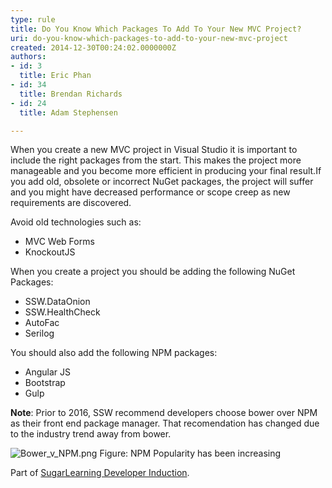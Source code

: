 ```yaml
---
type: rule
title: Do You Know Which Packages To Add To Your New MVC Project?
uri: do-you-know-which-packages-to-add-to-your-new-mvc-project
created: 2014-12-30T00:24:02.0000000Z
authors:
- id: 3
  title: Eric Phan
- id: 34
  title: Brendan Richards
- id: 24
  title: Adam Stephensen

---
```


 ​​​When you create a new MVC project in Visual Studio it is important to include the right packages from the start. This makes the project more manageable and you become more efficient in producing your final result. 
​If you add old, obsolete or incorrect NuGet packages, the project will suffer and you might have decreased performance or scope creep as new requirements are discovered.

Avoid old technologies such as:

- ​​MVC Web Forms
- KnockoutJS

​When you create a project you should be adding the following NuGet Packages:

- SSW.DataOnion
- SSW.HealthCheck
- ​​AutoFac
- Serilog


You should also add the following NPM  packages:

- Angular JS
- Bootstrap
- Gulp


**Note**: Prior to 2016, SSW recommend developers choose bower over NPM as their front end package manager. That recomendation has chan​ged due to the industry trend away from bower.

![Bower_v_NPM.png](/SiteAssets/do-you-know-which-packages-to-add-to-your-new-mvc-project/Bower_v_NPM.png)
Figure: NPM Popularity has been increasing

Part of [SugarLearning Developer Induction](https&#58;//sugarlearning.com/companies/SSW/modules/5099/induction-day-3-developer-induction).

